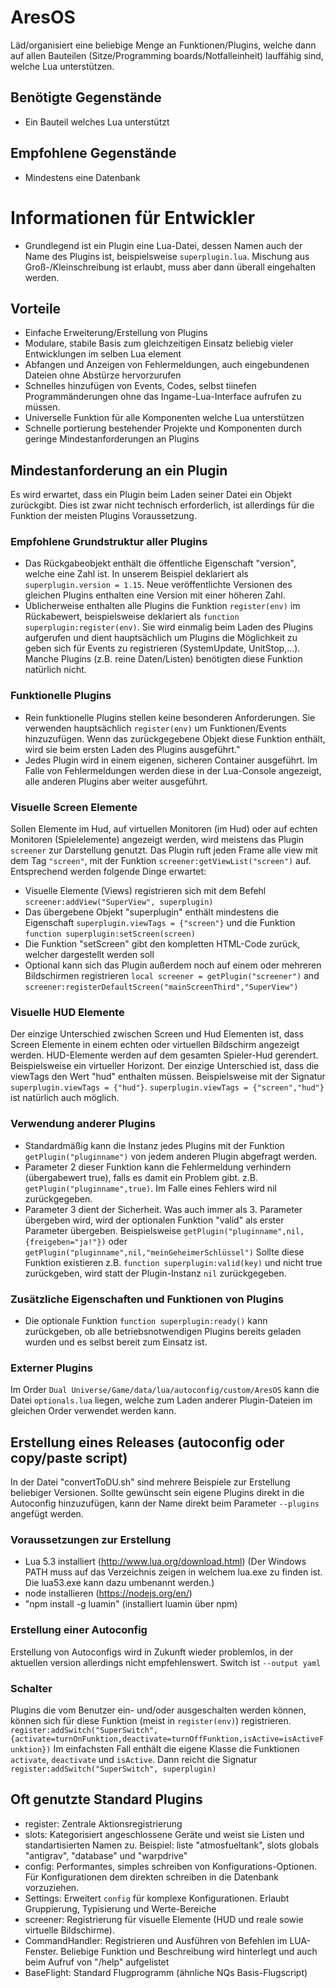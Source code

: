 # AresOS
Läd/organisiert eine beliebige Menge an Funktionen/Plugins, welche dann auf allen Bauteilen
(Sitze/Programming boards/Notfalleinheit) lauffähig sind, welche Lua unterstützen.

## Benötigte Gegenstände
* Ein Bauteil welches Lua unterstützt

## Empfohlene Gegenstände
* Mindestens eine Datenbank


# Informationen für Entwickler

* Grundlegend ist ein Plugin eine Lua-Datei, dessen Namen auch der Name des Plugins ist, beispielsweise
```superplugin.lua```. Mischung aus Groß-/Kleinschreibung ist erlaubt, muss aber dann überall eingehalten werden.

## Vorteile
* Einfache Erweiterung/Erstellung von Plugins
* Modulare, stabile Basis zum gleichzeitigen Einsatz beliebig vieler Entwicklungen im selben Lua element
* Abfangen und Anzeigen von Fehlermeldungen, auch  eingebundenen Dateien ohne Abstürze hervorzurufen
* Schnelles hinzufügen von Events, Codes, selbst tiinefen Programmänderungen ohne das Ingame-Lua-Interface aufrufen zu müssen.
* Universelle Funktion für alle Komponenten welche Lua unterstützen
* Schnelle portierung bestehender Projekte und Komponenten durch geringe Mindestanforderungen an Plugins

## Mindestanforderung an ein Plugin

Es wird erwartet, dass ein Plugin beim Laden seiner Datei ein Objekt zurückgibt.
Dies ist zwar nicht technisch erforderlich, ist allerdings für die Funktion der meisten Plugins Voraussetzung.

### Empfohlene Grundstruktur aller Plugins
* Das Rückgabeobjekt enthält die öffentliche Eigenschaft "version", welche eine Zahl ist. In unserem Beispiel
deklariert als ```superplugin.version = 1.15```. Neue veröffentlichte Versionen des gleichen Plugins enthalten eine
Version mit einer höheren Zahl.
* Üblicherweise enthalten alle Plugins die Funktion ```register(env)``` im Rückabewert, beispielsweise deklariert als
```function superplugin:register(env)```. Sie wird einmalig beim Laden des Plugins aufgerufen und dient hauptsächlich
um Plugins die Möglichkeit zu geben sich für Events zu registrieren (SystemUpdate, UnitStop,...). Manche Plugins
(z.B. reine Daten/Listen) benötigten diese Funktion natürlich nicht.

### Funktionelle Plugins
* Rein funktionelle Plugins stellen keine besonderen Anforderungen. Sie verwenden hauptsächlich ```register(env)``` um
Funktionen/Events hinzuzufügen. Wenn das zurückgegebene Objekt diese Funktion enthält, wird sie beim ersten Laden
des Plugins ausgeführt."
* Jedes Plugin wird in einem eigenen, sicheren Container ausgeführt. Im Falle von Fehlermeldungen werden diese in der
Lua-Console angezeigt, alle anderen Plugins aber weiter ausgeführt.

### Visuelle Screen Elemente
Sollen Elemente im Hud, auf virtuellen Monitoren (im Hud) oder auf echten Monitoren (Spielelemente) angezeigt werden,
wird meistens das Plugin ```screener``` zur Darstellung genutzt. Das Plugin ruft jeden Frame alle view mit dem
Tag ```"screen"```, mit der Funktion ```screener:getViewList("screen")``` auf. Entsprechend werden
folgende Dinge erwartet:
* Visuelle Elemente (Views) registrieren sich mit dem Befehl ```screener:addView("SuperView", superplugin)```
* Das übergebene Objekt "superplugin" enthält mindestens die Eigenschaft ```superplugin.viewTags = {"screen"}``` und
die Funktion ```function superplugin:setScreen(screen)```
* Die Funktion "setScreen" gibt den kompletten HTML-Code zurück, welcher dargestellt werden soll
* Optional kann sich das Plugin außerdem noch auf einem oder mehreren Bildschirmen registrieren
``` local screener = getPlugin("screener") ``` and ```screener:registerDefaultScreen("mainScreenThird","SuperView")```

### Visuelle HUD Elemente
Der einzige Unterschied zwischen Screen und Hud Elementen ist, dass Screen Elemente in einem echten oder virtuellen
Bildschirm angezeigt werden. HUD-Elemente werden auf dem gesamten Spieler-Hud gerendert. Beispielsweise ein virtueller
Horizont. Der einzige Unterschied ist, dass die viewTags den Wert "hud" enthalten müssen. Beispielsweise mit der
Signatur ```superplugin.viewTags = {"hud"}```. ```superplugin.viewTags = {"screen","hud"}``` ist natürlich auch möglich.

### Verwendung anderer Plugins
* Standardmäßig kann die Instanz jedes Plugins mit der Funktion ```getPlugin("pluginname")``` von jedem anderen Plugin
abgefragt werden.
* Parameter 2 dieser Funktion kann die Fehlermeldung verhindern (übergabewert true), falls es damit
ein Problem gibt. z.B. ```getPlugin("pluginname",true)```. Im Falle eines Fehlers wird nil zurückgegeben.
* Parameter 3 dient der Sicherheit. Was auch immer als 3. Parameter übergeben wird, wird der optionalen Funktion
"valid" als erster Parameter übergeben. Beispielsweise ```getPlugin("pluginname",nil,{freigeben="ja!"})``` oder
```getPlugin("pluginname",nil,"meinGeheimerSchlüssel")```
Sollte diese Funktion existieren z.B. ```function superplugin:valid(key)``` und nicht true zurückgeben,
wird statt der Plugin-Instanz ```nil``` zurückgegeben.

### Zusätzliche Eigenschaften und Funktionen von Plugins
* Die optionale Funktion ```function superplugin:ready()``` kann zurückgeben, ob alle betriebsnotwendigen Plugins
bereits geladen wurden und es selbst bereit zum Einsatz ist.

### Externer Plugins
Im Order ```Dual Universe/Game/data/lua/autoconfig/custom/AresOS``` kann die Datei ```optionals.lua``` liegen, welche
zum Laden anderer Plugin-Dateien im gleichen Order verwendet werden kann. 

## Erstellung eines Releases (autoconfig oder copy/paste script)
In der Datei "convertToDU.sh" sind mehrere Beispiele zur Erstellung beliebiger Versionen. Sollte gewünscht
sein eigene Plugins direkt in die Autoconfig hinzuzufügen, kann der Name direkt beim Parameter ```--plugins```
angefügt werden.

### Voraussetzungen zur Erstellung
* Lua 5.3 installiert (http://www.lua.org/download.html)
(Der Windows PATH muss auf das Verzeichnis zeigen in welchem lua.exe zu finden ist. Die lua53.exe kann dazu umbenannt werden.)
* node installieren (https://nodejs.org/en/)
* "npm install -g luamin" (installiert luamin über npm)

### Erstellung einer Autoconfig
Erstellung von Autoconfigs wird in Zukunft wieder problemlos, in der aktuellen version allerdings nicht
empfehlenswert. Switch ist ```--output yaml```

### Schalter
Plugins die vom Benutzer ein- und/oder ausgeschalten werden können, können sich für diese Funktion (meist in
```register(env)```) registrieren.
```register:addSwitch("SuperSwitch", {activate=turnOnFunktion,deactivate=turnOffFunktion,isActive=isActiveFunktion})```
Im einfachsten Fall enthält die eigene Klasse die Funktionen ```activate```, ```deactivate``` und ```isActive```. Dann
reicht die Signatur ```register:addSwitch("SuperSwitch", superplugin)```

## Oft genutzte Standard Plugins
* register: Zentrale Aktionsregistrierung
* slots: Kategorisiert angeschlossene Geräte und weist sie Listen und standartisierten Namen zu. Beispiel: liste "atmosfueltank", slots globals "antigrav", "database" und "warpdrive"
* config: Performantes, simples schreiben von Konfigurations-Optionen. Für Konfigurationen dem direkten schreiben in die Datenbank vorzuziehen.
* Settings: Erweitert ```config``` für komplexe Konfigurationen. Erlaubt Gruppierung, Typisierung und Werte-Bereiche
* screener: Registrierung für visuelle Elemente (HUD und reale sowie virtuelle Bildschirme).
* CommandHandler: Registrieren und Ausführen von Befehlen im LUA-Fenster. Beliebige Funktion und Beschreibung wird hinterlegt und auch beim Aufruf von "/help" aufgelistet
* BaseFlight: Standard Flugprogramm (ähnliche NQs Basis-Flugscript)

